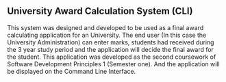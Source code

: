 <h2 lign="center"> University Award Calculation System (CLI)</h2>
<p lign="center">
This system was designed and developed to be used as a final award calculating application for an University. The end user (In this case the University Administration) can enter marks, students had received during the 3 year study period and the application will decide the final award for the student. This application was developed as the second coursework of Software Development Principles 1 (Semester one). And the application will be displayed on the Command Line Interface.
</p> 
